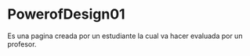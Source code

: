 # PowerofDesign01
Es una pagina creada por un estudiante la cual va hacer evaluada por un profesor.
